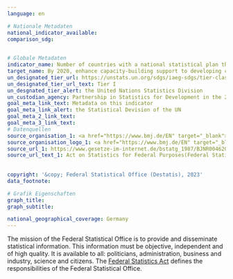```yaml
---
language: en    

# Nationale Metadaten    
national_indicator_available:     
comparison_sdg:     
    

# Globale Metadaten    
indicator_name: Number of countries with a national statistical plan that is fully funded and under implementation, by source of funding    
target_name: By 2020, enhance capacity-building support to developing countries, including for least developed countries and small island developing States, to increase significantly the availability of high-quality, timely and reliable data disaggregated by income, gender, age, race, ethnicity, migratory status, disability, geographic location and other characteristics relevant in national contexts    
un_designated_tier_url: https://unstats.un.org/sdgs/iaeg-sdgs/tier-classification/    
un_designated_tier_url_text: Tier I    
un_desgnated_tier_alert: the United Nations Statistics Division    
un_custodian_agency: Partnership in Statistics for Development in the 21st Century (PARIS21)    
goal_meta_link_text: Metadata on this indicator    
goal_meta_link_alert: the Statistical Devision of the UN    
goal_meta_2_link_text:     
goal_meta_3_link_text:         
# Datenquellen
source_organisation_1: <a href="https://www.bmj.de/EN" target="_blank"> Federal Ministry of Justice and the Federal Office of Justice </a>
source_organisation_logo_1: <a href="https://www.bmj.de/EN" target="_blank"><img src="https://sdg-indikatoren.de/public/OrgImgEn/bmj.png" alt="Logo bmj" style="height:60px; width:148px"/></a>
source_url_1: https://www.gesetze-im-internet.de/bstatg_1987/BJNR004620987.html
source_url_text_1: Act on Statistics for Federal Purposes(Federal Statistics Act - BStatG) as amended (only available in German)
    
    
copyright: '&copy; Federal Statistical Office (Destatis), 2023'    
data_footnote:     

# Grafik Eigenschaften    
graph_title: 
graph_subtitle:     

national_geographical_coverage: Germany    
---
```



The mission of the Federal Statistical Office is to provide and disseminate statistical information. This information must be objective, independent and of high quality. It is available to all: politicians, administration, business and industry, science and citizens. The <a href="https://www.gesetze-im-internet.de/bstatg_1987/BJNR004620987.html" target="_blank" onclick="return confirm_alert('the Federal Ministry of Justice','En');">Federal Statistics Act</a> defines the responsibilities of the Federal Statistical Office.